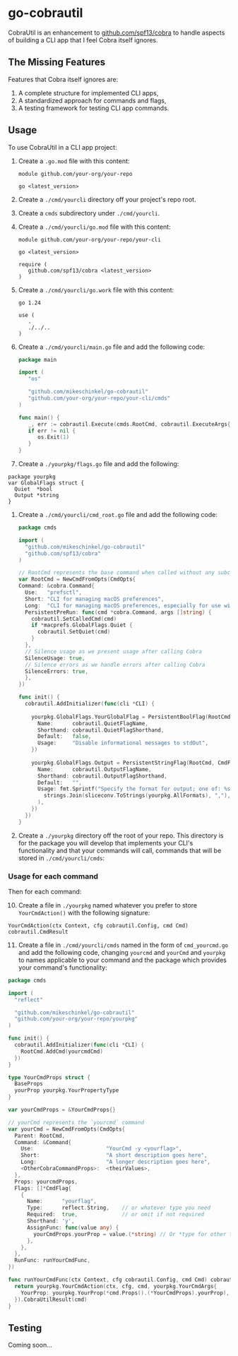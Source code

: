 # go-cobrautil

CobraUtil is an enhancement to [github.com/spf13/cobra](https://github.com/spf13/cobra) to handle aspects of building a CLI app that I feel Cobra itself ignores.  


## The Missing Features

Features that Cobra itself ignores are:

1. A complete structure for implemented CLI apps,
2. A standardized approach for commands and flags, 
3. A testing framework for testing CLI app commands.

## Usage

To use CobraUtil in a CLI app project:

1. Create a `.go.mod` file with this content:
   ```
   module github.com/your-org/your-repo

   go <latest_version>
   ```
2. Create a `./cmd/yourcli` directory off your project's repo root.

3. Create a `cmds` subdirectory under `./cmd/yourcli`.

4. Create a `./cmd/yourcli/go.mod` file with this content:
   ```
   module github.com/your-org/your-repo/your-cli

   go <latest_version>

   require (
      github.com/spf13/cobra <latest_version>
   )
   ```
5. Create a `./cmd/yourcli/go.work` file with this content:
   ```
   go 1.24
   
   use (
      .
      ./../..
   )
   ```   
6. Create a `./cmd/yourcli/main.go` file and add the following code:

   ```go
   package main
   
   import (
      "os"
   
      "github.com/mikeschinkel/go-cobrautil"
      "github.com/your-org/your-repo/your-cli/cmds"
   )
   
   func main() {
      _, err := cobrautil.Execute(cmds.RootCmd, cobrautil.ExecuteArgs{})
      if err != nil {
         os.Exit(1)
      }
   }
   
   ```

7. Create a `./yourpkg/flags.go` file and add the following:
  ```
  package yourpkg
  var GlobalFlags struct {
    Quiet  *bool
    Output *string
  }
  ```

1. Create a `./cmd/yourcli/cmd_root.go` file and add the following code:

   ```go
   package cmds
   
   import (
     "github.com/mikeschinkel/go-cobrautil"
     "github.com/spf13/cobra"
   )
   
   // RootCmd represents the base command when called without any subcommands
   var RootCmd = NewCmdFromOpts(CmdOpts{
   Command: &cobra.Command{
     Use:   "prefsctl",
     Short: "CLI for managing macOS preferences",
     Long:  "CLI for managing macOS preferences, especially for use with Ansible",
     PersistentPreRun: func(cmd *cobra.Command, args []string) {
       cobrautil.SetCalledCmd(cmd)
       if *macprefs.GlobalFlags.Quiet {
         cobrautil.SetQuiet(cmd)
       }
     },
     // Silence usage as we present usage after calling Cobra
     SilenceUsage: true,
     // Silence errors as we handle errors after calling Cobra
     SilenceErrors: true,
     },
   })
   
   func init() {
     cobrautil.AddInitializer(func(cli *CLI) {
     
       yourpkg.GlobalFlags.YourGlobalFlag = PersistentBoolFlag(RootCmd, CmdFlagArgs{
         Name:      cobrautil.QuietFlagName,
         Shorthand: cobrautil.QuietFlagShorthand,
         Default:   false,
         Usage:     "Disable informational messages to stdOut",
       })
     
       yourpkg.GlobalFlags.Output = PersistentStringFlag(RootCmd, CmdFlagArgs{
         Name:      cobrautil.OutputFlagName,
         Shorthand: cobrautil.OutputFlagShorthand,
         Default:   "",
         Usage: fmt.Sprintf("Specify the format for output; one of: %s",
           strings.Join(sliceconv.ToStrings(yourpkg.AllFormats), ","),
         ),
       })
     })
   }

   ```
   
9. Create a `./yourpkg` directory off the root of your repo. This directory is for the package you will develop that implements your CLI's functionality and that your commands will call, commands that will be stored in `./cmd/yourcli/cmds`:

### Usage for each command
Then for each command:

10. Create a file in `./yourpkg` named whatever you prefer to store `YourCmdAction()` with the following signature:
   ```
   YourCmdAction(ctx Context, cfg cobrautil.Config, cmd Cmd) cobrautil.CmdResult
   ```
11. Create a file in `./cmd/yourcli/cmds` named in the form of `cmd_yourcmd.go` and add the following code, changing `yourcmd` and `yourCmd` and `yourpkg` to names applicable to your command and the package which provides your command's functionality:   
   ```go
   package cmds
   
   import (
     "reflect"
   
     "github.com/mikeschinkel/go-cobrautil"
     "github.com/your-org/your-repo/yourpkg"
   )
   
   func init() {
     cobrautil.AddInitializer(func(cli *CLI) {
       RootCmd.AddCmd(yourcmdCmd)
     })
   }
   
   type YourCmdProps struct {
     BaseProps
     yourProp yourpkg.YourPropertyType
   }
   
   var yourCmdProps = &YourCmdProps{}
   
   // yourCmd represents the `yourcmd` command
   var yourCmd = NewCmdFromOpts(CmdOpts{
     Parent: RootCmd,
     Command: &Command{
       Use:                       "YourCmd -y <yourflag>",
       Short:                     "A short description goes here",
       Long:                      "A longer description goes here",
       <OtherCobraCommandProps>:  <theirValues>,
     },
     Props: yourcmdProps,
     Flags: []*CmdFlag{
       {
         Name:      "yourflag",
         Type:      reflect.String,    // or whatever type you need
         Required:  true,              // or omit if not required
         Shorthand: 'y',
         AssignFunc: func(value any) {
           yourCmdProps.yourProp = value.(*string) // Or *type for other types
         },
       },
     },
     RunFunc: runYourCmdFunc,
   })
   
   func runYourCmdFunc(ctx Context, cfg cobrautil.Config, cmd Cmd) cobrautil.CmdResult {
     return yourpkg.YourCmdAction(ctx, cfg, cmd, yourpkg.YourCmdArgs{
       YourProp: yourpkg.YourProp(*cmd.Props().(*YourCmdProps).yourProp),
     }).CobraUtilResult(cmd)
   }
   ```

## Testing
Coming soon...